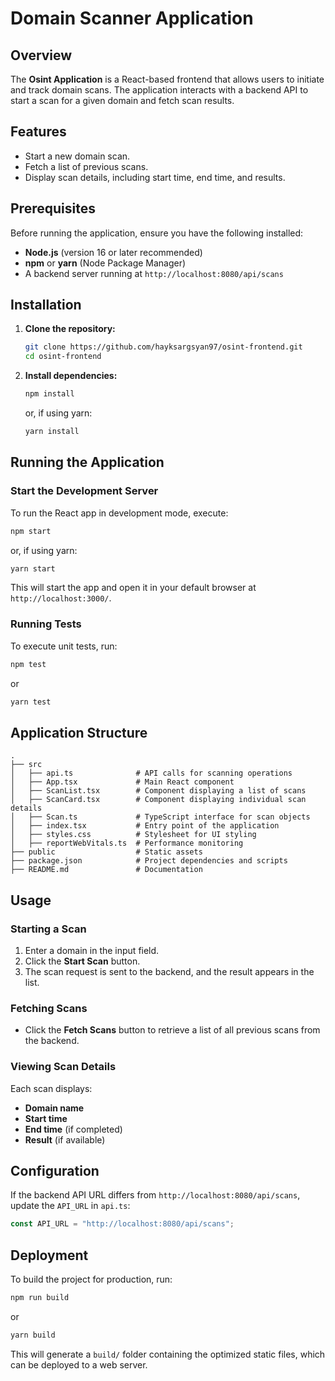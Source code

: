 # Domain Scanner Application

## Overview
The **Osint Application** is a React-based frontend that allows users to initiate and track domain scans. The application interacts with a backend API to start a scan for a given domain and fetch scan results.

## Features
- Start a new domain scan.
- Fetch a list of previous scans.
- Display scan details, including start time, end time, and results.

## Prerequisites
Before running the application, ensure you have the following installed:
- **Node.js** (version 16 or later recommended)
- **npm** or **yarn** (Node Package Manager)
- A backend server running at `http://localhost:8080/api/scans`

## Installation
1. **Clone the repository:**
   ```sh
   git clone https://github.com/hayksargsyan97/osint-frontend.git
   cd osint-frontend
   ```
2. **Install dependencies:**
   ```sh
   npm install
   ```
   or, if using yarn:
   ```sh
   yarn install
   ```

## Running the Application
### Start the Development Server
To run the React app in development mode, execute:
```sh
npm start
```
or, if using yarn:
```sh
yarn start
```
This will start the app and open it in your default browser at `http://localhost:3000/`.

### Running Tests
To execute unit tests, run:
```sh
npm test
```
or
```sh
yarn test
```

## Application Structure
```
.
├── src
│   ├── api.ts              # API calls for scanning operations
│   ├── App.tsx             # Main React component
│   ├── ScanList.tsx        # Component displaying a list of scans
│   ├── ScanCard.tsx        # Component displaying individual scan details
│   ├── Scan.ts             # TypeScript interface for scan objects
│   ├── index.tsx           # Entry point of the application
│   ├── styles.css          # Stylesheet for UI styling
│   ├── reportWebVitals.ts  # Performance monitoring
├── public                  # Static assets
├── package.json            # Project dependencies and scripts
├── README.md               # Documentation
```

## Usage
### Starting a Scan
1. Enter a domain in the input field.
2. Click the **Start Scan** button.
3. The scan request is sent to the backend, and the result appears in the list.

### Fetching Scans
- Click the **Fetch Scans** button to retrieve a list of all previous scans from the backend.

### Viewing Scan Details
Each scan displays:
- **Domain name**
- **Start time**
- **End time** (if completed)
- **Result** (if available)

## Configuration
If the backend API URL differs from `http://localhost:8080/api/scans`, update the `API_URL` in `api.ts`:
```ts
const API_URL = "http://localhost:8080/api/scans";
```

## Deployment
To build the project for production, run:
```sh
npm run build
```
or
```sh
yarn build
```
This will generate a `build/` folder containing the optimized static files, which can be deployed to a web server.